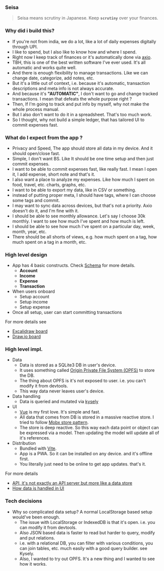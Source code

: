 ### Seisa
> Seisa means scrutiny in Japanese. Keep **`scrutiny`** over your finances.

### Why did i build this?
- If you're not from india, we do a lot, like a lot of daily expenses digitally through UPI.
- I like to spend, but I also like to know how and where I spend.
- Right now I keep track of finances or it's automatically done via [axio](https://axio.co.in/).
- TBH, this is one of the best written software I've ever used. It's all automatic and works quite well.
- And there is enough flexibility to manage transactions. Like we can change date, categorize, add notes, etc.
- But it's a little out of context, i.e. because it's automatic, transaction descriptions and meta info is not always accurate.
- And because it's **"AUTOMATIC"**, I don't want to go and change tracked transactions. I mean that defeats the whole purpose right ?
- Then, If I'm going to track and put info by myself, why not make the whole process manual.
- But I also don't want to do it in a spreadsheet. That's too much work.
- So I thought, why not build a simple ledger, that has tailored UI to commit expenses fast.

### What do I expect from the app ?
- Privacy and Speed, The app should store all data in my device. And it should open/close fast.
- Simple, I don't want BS. Like It should be one time setup and then just commit expenses.
- I want to be able to commit expenses fast, like really fast. I mean I open it, I add expense, short note and that's it.
- I also want a place to analyze my expenses. Like how much I spent on food, travel, etc. charts, graphs, etc.
- I want to be able to export my data, like in CSV or something.
- instead of putting proper meta, I should have tags, where I can choose some tags and commit.
- I may want to sync data across devices, but that's not a priority. Axio doesn't do it, and I'm fine with it.
- I should be able to see monthly allowance. Let's say I choose 30k monthly. I want to see how much I've spent and how much is left.
- I should be able to see how much I've spent on a particular day, week, month, year, etc.
- There should be all shorts of views, e.g. how much spent on a tag, how much spent on a tag in a month, etc.

### High level design
- App has 4 basic constructs. Check [Schema](./api/src/schema.ts) for more details.
  - **Account**
  - **Income**
  - **Expense**
  - **Transaction**
- When users onboard
  - Setup account
  - Setup income
  - Setup expense
- Once all setup, user can start committing transactions

For more details see
- [Excalidraw board](./seisa.excalidraw)
- [Draw.io board](./system.drawio)

### High level impl.
- Data
  - Data is stored as a SQLite3 DB in user's device.
  - It uses something called [Origin Private File System (OPFS)](https://developer.mozilla.org/en-US/docs/Web/API/File_System_API/Origin_private_file_system) to store the DB.
  - The thing about OPFS is it's not exposed to user. i.e. you can't modify it from devtools.
  - This way data never leaves user's device.
- Data handling
  - Data is queried and mutated via [kysely](https://kysely.dev/)
- UI
  - [Vue](https://vuejs.org/) is my first love. It's simple and fast.
  - All data that comes from DB is stored in a massive reactive store. I tried to follow [Mobx store pattern](https://mobx.js.org/defining-data-stores.html).
  - The store is deep reactive. So this way each data point or object can be expressed via a model. Then updating the model will update all of it's references.
- Distribution
  - Bundled with [Vite](https://vitejs.dev/).
  - App is a PWA. So it can be installed on any device. and it's offline first.
  - You literally just need to be online to get app updates. that's it.

For more details
- [API, it's not exactly an API server but more like a data store](./api/src/client.ts)
- [How data is handled in UI](./app/src/state)

### Tech decisions

- Why so complicated data setup? A normal LocalStorage based setup would've been enough.
  - The issue with LocalStorage or IndexedDB is that it's open. i.e. you can modify it from devtools.
  - Also JSON based data is faster to read but harder to query, modify and put relations.
  - i.e. with a relational DB, you can filter with various conditions, you can join tables, etc. much easily with a good query builder. see Kysely.
  - Also, I wanted to try out OPFS. It's a new thing and I wanted to see how it works.
